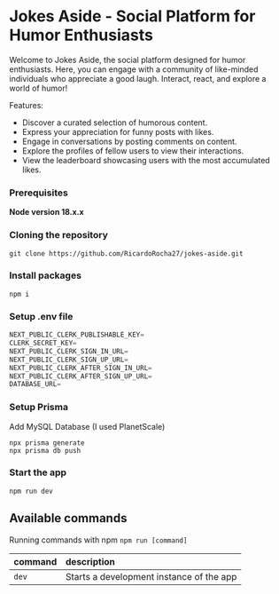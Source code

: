 # Jokes Aside - Social Platform for Humor Enthusiasts

<!-- TODO: ADD PHOTO HERE -->

Welcome to Jokes Aside, the social platform designed for humor enthusiasts. Here, you can engage with a community of like-minded individuals who appreciate a good laugh. Interact, react, and explore a world of humor!

Features:

- Discover a curated selection of humorous content.
- Express your appreciation for funny posts with likes.
- Engage in conversations by posting comments on content.
- Explore the profiles of fellow users to view their interactions.
- View the leaderboard showcasing users with the most accumulated likes.

### Prerequisites

**Node version 18.x.x**

### Cloning the repository

```shell
git clone https://github.com/RicardoRocha27/jokes-aside.git
```

### Install packages

```shell
npm i
```

### Setup .env file

```js
NEXT_PUBLIC_CLERK_PUBLISHABLE_KEY=
CLERK_SECRET_KEY=
NEXT_PUBLIC_CLERK_SIGN_IN_URL=
NEXT_PUBLIC_CLERK_SIGN_UP_URL=
NEXT_PUBLIC_CLERK_AFTER_SIGN_IN_URL=
NEXT_PUBLIC_CLERK_AFTER_SIGN_UP_URL=
DATABASE_URL=
```

### Setup Prisma

Add MySQL Database (I used PlanetScale)

```shell
npx prisma generate
npx prisma db push
```

### Start the app

```shell
npm run dev
```

## Available commands

Running commands with npm `npm run [command]`

| command | description                              |
| :------ | :--------------------------------------- |
| `dev`   | Starts a development instance of the app |
